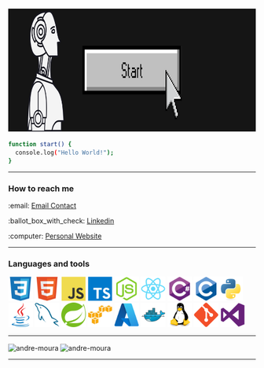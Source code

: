 <p align="center"><img src="https://github.com/andre-moura/andre-moura/blob/main/img/banner.png?raw=true" width="100%" height="250"/> </p>

```bash
function start() {
  console.log("Hello World!");
}
```
<hr>
<h3 align="left">How to reach me</h3> 

<p>
  :email: <a href="andre.silva@sptech.school" target="_blank"> Email Contact</a>
</p>
<p>
  :ballot_box_with_check: <a href="https://www.linkedin.com/in/andre-moura-tech/" target="_blank"> Linkedin</a>
</p>
<p>
  :computer: <a href="https://andre-moura.github.io/andre-moura-website/" target="_blank"> Personal Website</a>
</p>

<hr>
<h3 align="left">Languages and tools</h3> 

<img src="https://raw.githubusercontent.com/devicons/devicon/master/icons/css3/css3-original.svg" alt="java" height="50px"/> <img src="https://raw.githubusercontent.com/devicons/devicon/master/icons/html5/html5-original.svg" alt="java" height="50px"/> <img src="https://raw.githubusercontent.com/devicons/devicon/master/icons/javascript/javascript-original.svg" alt="javascript" height="50px"/> <img src="https://raw.githubusercontent.com/devicons/devicon/master/icons/typescript/typescript-original.svg" alt="typescript" height="50px"/> <img src="https://raw.githubusercontent.com/devicons/devicon/master/icons/nodejs/nodejs-original.svg" alt="javascript" height="50px"/> <img src="https://raw.githubusercontent.com/devicons/devicon/master/icons/react/react-original.svg" alt="react" height="50px"/> <img src="https://raw.githubusercontent.com/devicons/devicon/master/icons/csharp/csharp-original.svg" alt="csharp" height="50px"/> <img src="https://raw.githubusercontent.com/devicons/devicon/master/icons/c/c-original.svg" alt="c" height="50px"/><img src="https://raw.githubusercontent.com/devicons/devicon/master/icons/python/python-original.svg" alt="python" height="50px"/> <img src="https://raw.githubusercontent.com/devicons/devicon/master/icons/java/java-original.svg" alt="java" height="50px"/> <img src="https://raw.githubusercontent.com/devicons/devicon/master/icons/mysql/mysql-original.svg" alt="mysql" height="50px"/> <img src="https://raw.githubusercontent.com/devicons/devicon/master/icons/spring/spring-original.svg" alt="spring" height="50px"/> <img src="https://raw.githubusercontent.com/devicons/devicon/master/icons/amazonwebservices/amazonwebservices-original.svg" alt="amazonwebservices" height="50px"/> <img src="https://raw.githubusercontent.com/devicons/devicon/master/icons/azure/azure-original.svg" alt="azure" height="50px"/> <img src="https://raw.githubusercontent.com/devicons/devicon/master/icons/docker/docker-original.svg" alt="azure" height="50px"/> <img src="https://raw.githubusercontent.com/devicons/devicon/master/icons/linux/linux-original.svg" alt="linux" height="50px"/> <img src="https://raw.githubusercontent.com/devicons/devicon/master/icons/git/git-original.svg" alt="git" height="50px"/> <img src="https://raw.githubusercontent.com/devicons/devicon/master/icons/visualstudio/visualstudio-plain.svg" alt="visual studio" height="50px"/> 

<hr>

<img align="center" src="https://github-readme-stats.vercel.app/api?username=andre-moura&show_icons=true&locale=en&theme=dracula" alt="andre-moura" style="width:49%;"/> <img align="center" src="https://github-readme-streak-stats.herokuapp.com/?user=andre-moura&theme=dracula" alt="andre-moura" style="width:49%;"/>
<hr>
<!-- <img align="center" src="https://github-readme-stats.vercel.app/api/top-langs/?username=andre-moura&theme=dracula" alt="andre-moura" style="width:49%;"/> -->
